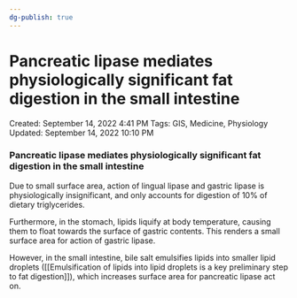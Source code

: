 ```yaml
---
dg-publish: true
---
```


# Pancreatic lipase mediates physiologically significant fat digestion in the small intestine

Created: September 14, 2022 4:41 PM
Tags: GIS, Medicine, Physiology
Updated: September 14, 2022 10:10 PM

### Pancreatic lipase mediates physiologically significant fat digestion in the small intestine

Due to small surface area, action of lingual lipase and gastric lipase is physiologically insignificant, and only accounts for digestion of 10% of dietary triglycerides.

Furthermore, in the stomach, lipids liquify at body temperature, causing them to float towards the surface of gastric contents. This renders a small surface area for action of gastric lipase.

However, in the small intestine, bile salt emulsifies lipids into smaller lipid droplets ([[Emulsification of lipids into lipid droplets is a key preliminary step to fat digestion]]), which increases surface area for pancreatic lipase act on.